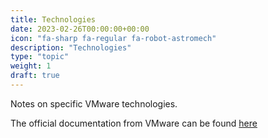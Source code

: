 ```yaml
---
title: Technologies
date: 2023-02-26T00:00:00+00:00
icon: "fa-sharp fa-regular fa-robot-astromech"
description: "Technologies"
type: "topic"
weight: 1
draft: true
---
```


Notes on specific VMware technologies.

The official documentation from VMware can be found [here](https://docs.vmware.com/allproducts.html)
